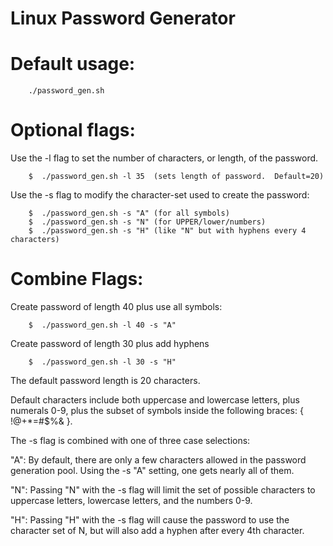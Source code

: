 # Linux Password Generator


# Default usage:
```
    ./password_gen.sh
```
# Optional flags:
Use the -l flag to set the number of characters, or length, of the password.
```
    $  ./password_gen.sh -l 35  (sets length of password.  Default=20)
```
Use the -s flag to modify the character-set used to create the password:
```
    $  ./password_gen.sh -s "A" (for all symbols)
    $  ./password_gen.sh -s "N" (for UPPER/lower/numbers)
    $  ./password_gen.sh -s "H" (like "N" but with hyphens every 4 characters)
```
# Combine Flags:
  Create password of length 40 plus use all symbols:
```
    $  ./password_gen.sh -l 40 -s "A"
```
 Create password of length 30 plus add hyphens
```
    $  ./password_gen.sh -l 30 -s "H"
```
The default password length is 20 characters.

Default characters include both uppercase and lowercase letters, plus numerals 0-9, plus the subset of symbols inside the following braces: { !@+*=#$%& }.  



The -s flag is combined with one of three case selections:

"A":  By default, there are only a few characters allowed in the password generation pool.  Using the -s "A" setting, one gets nearly all of them.

"N": Passing "N" with the -s flag will limit the set of possible characters to uppercase letters, lowercase letters, and the numbers 0-9.

"H":  Passing "H" with the -s flag will cause the password to use the character set of N, but will also add a hyphen after every 4th character.


